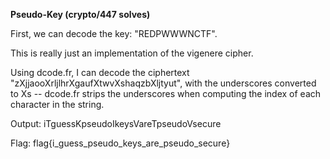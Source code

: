**Pseudo-Key (crypto/447 solves)**

First, we can decode the key: "REDPWWWNCTF".

This is really just an implementation of the vigenere cipher.

Using dcode.fr, I can decode the ciphertext "zXjjaooXrljlhrXgaufXtwvXshaqzbXljtyut", with the underscores converted to Xs -- dcode.fr strips the underscores when computing the index of each character in the string.

Output: iTguessKpseudoIkeysVareTpseudoVsecure

Flag: flag{i_guess_pseudo_keys_are_pseudo_secure}
